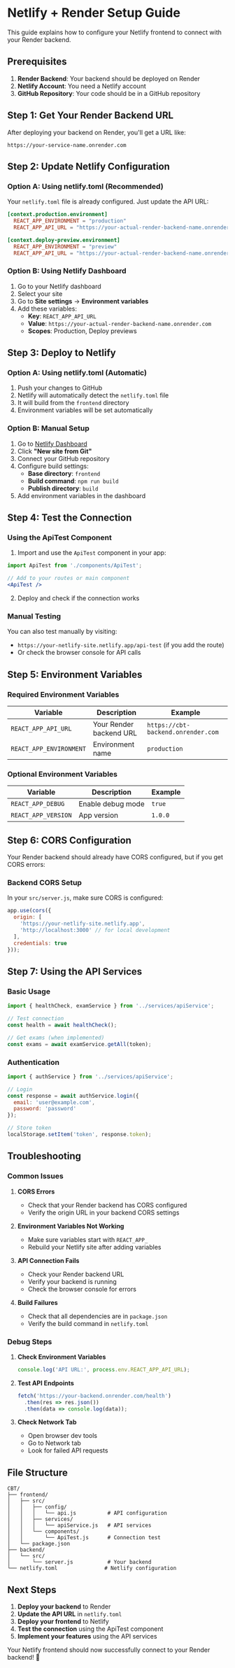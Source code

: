 # Netlify + Render Setup Guide

This guide explains how to configure your Netlify frontend to connect with your Render backend.

## Prerequisites

1. **Render Backend**: Your backend should be deployed on Render
2. **Netlify Account**: You need a Netlify account
3. **GitHub Repository**: Your code should be in a GitHub repository

## Step 1: Get Your Render Backend URL

After deploying your backend on Render, you'll get a URL like:
```
https://your-service-name.onrender.com
```

## Step 2: Update Netlify Configuration

### Option A: Using netlify.toml (Recommended)

Your `netlify.toml` file is already configured. Just update the API URL:

```toml
[context.production.environment]
  REACT_APP_ENVIRONMENT = "production"
  REACT_APP_API_URL = "https://your-actual-render-backend-name.onrender.com"

[context.deploy-preview.environment]
  REACT_APP_ENVIRONMENT = "preview"
  REACT_APP_API_URL = "https://your-actual-render-backend-name.onrender.com"
```

### Option B: Using Netlify Dashboard

1. Go to your Netlify dashboard
2. Select your site
3. Go to **Site settings** → **Environment variables**
4. Add these variables:
   - **Key**: `REACT_APP_API_URL`
   - **Value**: `https://your-actual-render-backend-name.onrender.com`
   - **Scopes**: Production, Deploy previews

## Step 3: Deploy to Netlify

### Option A: Using netlify.toml (Automatic)

1. Push your changes to GitHub
2. Netlify will automatically detect the `netlify.toml` file
3. It will build from the `frontend` directory
4. Environment variables will be set automatically

### Option B: Manual Setup

1. Go to [Netlify Dashboard](https://app.netlify.com)
2. Click **"New site from Git"**
3. Connect your GitHub repository
4. Configure build settings:
   - **Base directory**: `frontend`
   - **Build command**: `npm run build`
   - **Publish directory**: `build`
5. Add environment variables in the dashboard

## Step 4: Test the Connection

### Using the ApiTest Component

1. Import and use the `ApiTest` component in your app:

```jsx
import ApiTest from './components/ApiTest';

// Add to your routes or main component
<ApiTest />
```

2. Deploy and check if the connection works

### Manual Testing

You can also test manually by visiting:
- `https://your-netlify-site.netlify.app/api-test` (if you add the route)
- Or check the browser console for API calls

## Step 5: Environment Variables

### Required Environment Variables

| Variable | Description | Example |
|----------|-------------|---------|
| `REACT_APP_API_URL` | Your Render backend URL | `https://cbt-backend.onrender.com` |
| `REACT_APP_ENVIRONMENT` | Environment name | `production` |

### Optional Environment Variables

| Variable | Description | Example |
|----------|-------------|---------|
| `REACT_APP_DEBUG` | Enable debug mode | `true` |
| `REACT_APP_VERSION` | App version | `1.0.0` |

## Step 6: CORS Configuration

Your Render backend should already have CORS configured, but if you get CORS errors:

### Backend CORS Setup

In your `src/server.js`, make sure CORS is configured:

```javascript
app.use(cors({
  origin: [
    'https://your-netlify-site.netlify.app',
    'http://localhost:3000' // for local development
  ],
  credentials: true
}));
```

## Step 7: Using the API Services

### Basic Usage

```javascript
import { healthCheck, examService } from '../services/apiService';

// Test connection
const health = await healthCheck();

// Get exams (when implemented)
const exams = await examService.getAll(token);
```

### Authentication

```javascript
import { authService } from '../services/apiService';

// Login
const response = await authService.login({
  email: 'user@example.com',
  password: 'password'
});

// Store token
localStorage.setItem('token', response.token);
```

## Troubleshooting

### Common Issues

1. **CORS Errors**
   - Check that your Render backend has CORS configured
   - Verify the origin URL in your backend CORS settings

2. **Environment Variables Not Working**
   - Make sure variables start with `REACT_APP_`
   - Rebuild your Netlify site after adding variables

3. **API Connection Fails**
   - Check your Render backend URL
   - Verify your backend is running
   - Check the browser console for errors

4. **Build Failures**
   - Check that all dependencies are in `package.json`
   - Verify the build command in `netlify.toml`

### Debug Steps

1. **Check Environment Variables**
   ```javascript
   console.log('API URL:', process.env.REACT_APP_API_URL);
   ```

2. **Test API Endpoints**
   ```javascript
   fetch('https://your-backend.onrender.com/health')
     .then(res => res.json())
     .then(data => console.log(data));
   ```

3. **Check Network Tab**
   - Open browser dev tools
   - Go to Network tab
   - Look for failed API requests

## File Structure

```
CBT/
├── frontend/
│   ├── src/
│   │   ├── config/
│   │   │   └── api.js          # API configuration
│   │   ├── services/
│   │   │   └── apiService.js   # API services
│   │   └── components/
│   │       └── ApiTest.js      # Connection test
│   └── package.json
├── backend/
│   └── src/
│       └── server.js           # Your backend
└── netlify.toml               # Netlify configuration
```

## Next Steps

1. **Deploy your backend** to Render
2. **Update the API URL** in `netlify.toml`
3. **Deploy your frontend** to Netlify
4. **Test the connection** using the ApiTest component
5. **Implement your features** using the API services

Your Netlify frontend should now successfully connect to your Render backend! 🚀 